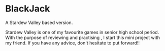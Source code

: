 # BlackJack
A Stardew Valley based version.

Stardew Valley is one of my favourite games in senior high school period. With the purpose of reviewing and practising , I start this mini project with my friend. If you have any advice, don't hesitate to put forward!!
